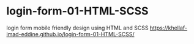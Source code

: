 # login-form-01-HTML-SCSS
login form mobile friendly design using HTML and SCSS
https://khellaf-imad-eddine.github.io/login-form-01-HTML-SCSS/

